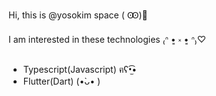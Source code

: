 Hi, this is @yosokim space ( Ꙭ)🥕

I am interested in these technologies ₍ᐢ •͈ ༝ •͈ ᐢ₎♡

- Typescript(Javascript) ฅʕ•̫͡•
- Flutter(Dart) (•̀ᴗ• )
